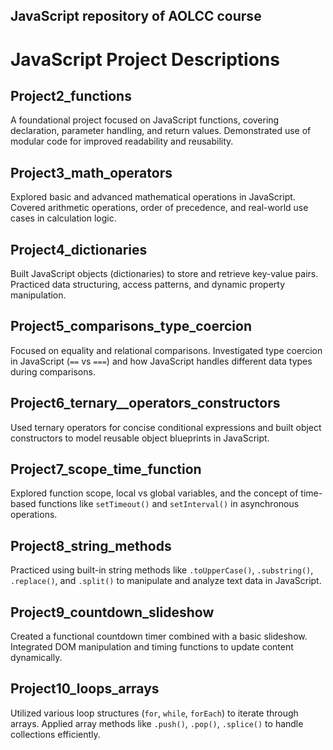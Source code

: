 ## JavaScript repository of AOLCC course
# JavaScript Project Descriptions

## Project2_functions  
A foundational project focused on JavaScript functions, covering declaration, parameter handling, and return values. Demonstrated use of modular code for improved readability and reusability.

## Project3_math_operators  
Explored basic and advanced mathematical operations in JavaScript. Covered arithmetic operations, order of precedence, and real-world use cases in calculation logic.

## Project4_dictionaries  
Built JavaScript objects (dictionaries) to store and retrieve key-value pairs. Practiced data structuring, access patterns, and dynamic property manipulation.

## Project5_comparisons_type_coercion  
Focused on equality and relational comparisons. Investigated type coercion in JavaScript (`==` vs `===`) and how JavaScript handles different data types during comparisons.

## Project6_ternary__operators_constructors  
Used ternary operators for concise conditional expressions and built object constructors to model reusable object blueprints in JavaScript.

## Project7_scope_time_function  
Explored function scope, local vs global variables, and the concept of time-based functions like `setTimeout()` and `setInterval()` in asynchronous operations.

## Project8_string_methods  
Practiced using built-in string methods like `.toUpperCase()`, `.substring()`, `.replace()`, and `.split()` to manipulate and analyze text data in JavaScript.

## Project9_countdown_slideshow  
Created a functional countdown timer combined with a basic slideshow. Integrated DOM manipulation and timing functions to update content dynamically.

## Project10_loops_arrays  
Utilized various loop structures (`for`, `while`, `forEach`) to iterate through arrays. Applied array methods like `.push()`, `.pop()`, `.splice()` to handle collections efficiently.

